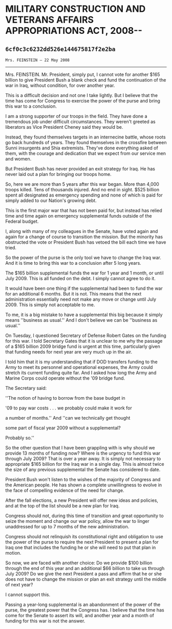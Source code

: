# MILITARY CONSTRUCTION AND VETERANS AFFAIRS APPROPRIATIONS ACT, 2008--
## `6cf0c3c6232dd526e144675817f2e2ba`
`Mrs. FEINSTEIN — 22 May 2008`

---


Mrs. FEINSTEIN. Mr. President, simply put, I cannot vote for another 
$165 billion to give President Bush a blank check and fund the 
continuation of the war in Iraq, without condition, for over another 
year.

This is a difficult decision and not one I take lightly. But I 
believe that the time has come for Congress to exercise the power of 
the purse and bring this war to a conclusion.

I am a strong supporter of our troops in the field. They have done a 
tremendous job under difficult circumstances. They weren't greeted as 
liberators as Vice President Cheney said they would be.

Instead, they found themselves targets in an internecine battle, 
whose roots go back hundreds of years. They found themselves in the 
crossfire between Sunni insurgents and Shia extremists. They've done 
everything asked of them, with the courage and dedication that we 
expect from our service men and women.

But President Bush has never provided an exit strategy for Iraq. He 
has never laid out a plan for bringing our troops home.

So, here we are more than 5 years after this war began. More than 
4,000 troops killed. Tens of thousands injured. And no end in sight. 
$525 billion spent all designated as emergency spending and none of 
which is paid for simply added to our Nation's growing debt.

This is the first major war that has not been paid for, but instead 
has relied time and time again on emergency supplemental funds outside 
of the Federal budget.

I, along with many of my colleagues in the Senate, have voted again 
and again for a change of course to transition the mission. But the 
minority has obstructed the vote or President Bush has vetoed the bill 
each time we have tried.

So the power of the purse is the only tool we have to change the Iraq 
war. And it is time to bring this war to a conclusion after 5 long 
years.

The $165 billion supplemental funds the war for 1 year and 1 month, 
or until July 2009. This is all funded on the debt. I simply cannot 
agree to do it.

It would have been one thing if the supplemental had been to fund the 
war for an additional 6 months. But it is not. This means that the next 
administration essentially need not make any move or change until July 
2009. This is simply not acceptable to me.

To me, it is a big mistake to have a supplemental this big because it 
simply means ''business as usual.'' And I don't believe we can be 
''business as usual.''

On Tuesday, I questioned Secretary of Defense Robert Gates on the 
funding for this war. I told Secretary Gates that it is unclear to me 
why the passage of a $165 billion 2009 bridge fund is urgent at this 
time, particularly given that funding needs for next year are very much 
up in the air.

I told him that it is my understanding that if DOD transfers funding 
to the Army to meet its personnel and operational expenses, the Army 
could stretch its current funding quite far. And I asked how long the 
Army and Marine Corps could operate without the '09 bridge fund.



The Secretary said:




 ''The notion of having to borrow from the base budget in 


 '09 to pay war costs . . . we probably could make it work for 


 a number of months.'' And ''can we technically get thought 


 some part of fiscal year 2009 without a supplemental? 


 Probably so.''


So the other question that I have been grappling with is why should 
we provide 13 months of funding now? Where is the urgency to fund this 
war through July 2009? That is over a year away. It is simply not 
necessary to appropriate $165 billion for the Iraq war in a single day. 
This is almost twice the size of any previous supplemental the Senate 
has considered to date.

President Bush won't listen to the wishes of the majority of Congress 
and the American people. He has shown a complete unwillingness to 
evolve in the face of compelling evidence of the need for change.

After the fall elections, a new President will offer new ideas and 
policies, and at the top of the list should be a new plan for Iraq.

Congress should not, during this time of transition and great 
opportunity to seize the moment and change our war policy, allow the 
war to linger unaddressed for up to 7 months of the new administration.

Congress should not relinquish its constitutional right and 
obligation to use the power of the purse to require the next President 
to present a plan for Iraq one that includes the funding he or she will 
need to put that plan in motion.

So now, we are faced with another choice: Do we provide $100 billion 
through the end of this year and an additional $66 billion to take us 
through July 2009? Do we give the next President a pass and affirm that 
he or she does not have to change the mission or plan an exit strategy 
until the middle of next year?

I cannot support this.

Passing a year-long supplemental is an abandonment of the power of 
the purse, the greatest power that the Congress has. I believe that the 
time has come for the Senate to assert its will, and another year and a 
month of funding for this war is not the answer.